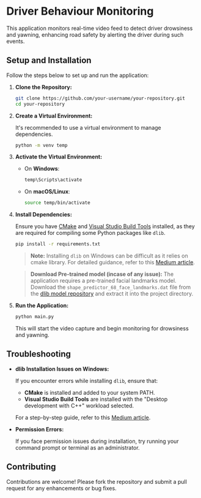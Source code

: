 # Driver Behaviour Monitoring
This application monitors real-time video feed to detect driver drowsiness and yawning, enhancing road safety by alerting the driver during such events.

## Setup and Installation

Follow the steps below to set up and run the application:

1. **Clone the Repository:**

   ```bash
   git clone https://github.com/your-username/your-repository.git
   cd your-repository
   ```

2. **Create a Virtual Environment:**

   It's recommended to use a virtual environment to manage dependencies.

   ```bash
   python -m venv temp
   ```

3. **Activate the Virtual Environment:**

   - On **Windows**:

     ```bash
     temp\Scripts\activate
     ```

   - On **macOS/Linux**:

     ```bash
     source temp/bin/activate
     ```

4. **Install Dependencies:**

   Ensure you have [CMake](https://cmake.org/download/) and [Visual Studio Build Tools](https://visualstudio.microsoft.com/visual-cpp-build-tools/) installed, as they are required for compiling some Python packages like `dlib`.

   ```bash
   pip install -r requirements.txt
   ```

   > **Note:** Installing `dlib` on Windows can be difficult as it relies on cmake library. For detailed guidance, refer to this [Medium article](https://medium.com/analytics-vidhya/how-to-install-dlib-library-for-python-in-windows-10-57348ba1117f).

   > **Download Pre-trained model (incase of any issue):**
   The application requires a pre-trained facial landmarks model. Download the `shape_predictor_68_face_landmarks.dat` file from the [dlib model repository](http://dlib.net/files/shape_predictor_68_face_landmarks.dat.bz2) and extract it into the project directory.

5. **Run the Application:**

   ```bash
   python main.py
   ```

   This will start the video capture and begin monitoring for drowsiness and yawning.

## Troubleshooting

- **dlib Installation Issues on Windows:**

  If you encounter errors while installing `dlib`, ensure that:

  - **CMake** is installed and added to your system PATH.
  - **Visual Studio Build Tools** are installed with the "Desktop development with C++" workload selected.

  For a step-by-step guide, refer to this [Medium article](https://medium.com/analytics-vidhya/how-to-install-dlib-library-for-python-in-windows-10-57348ba1117f).

- **Permission Errors:**

  If you face permission issues during installation, try running your command prompt or terminal as an administrator.

## Contributing

Contributions are welcome! Please fork the repository and submit a pull request for any enhancements or bug fixes.

